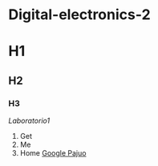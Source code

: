 # Digital-electronics-2
# H1
## H2
### H3
*Laboratorio1*
1. Get
2. Me
3. Home
[Google Pajuo](https://www.google.com)

